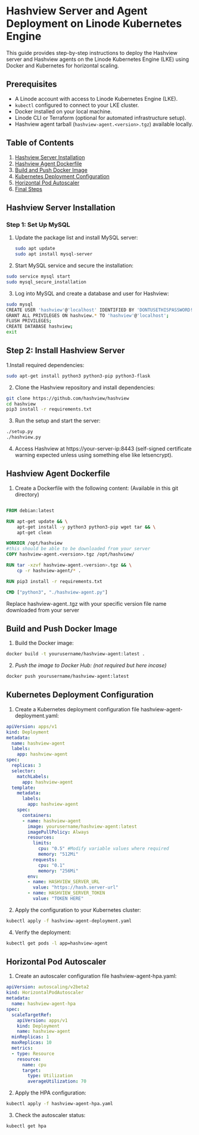 # Hashview Server and Agent Deployment on Linode Kubernetes Engine

This guide provides step-by-step instructions to deploy the Hashview server and Hashview agents on the Linode Kubernetes Engine (LKE) using Docker and Kubernetes for horizontal scaling.

## Prerequisites

- A Linode account with access to Linode Kubernetes Engine (LKE).
- `kubectl` configured to connect to your LKE cluster.
- Docker installed on your local machine.
- Linode CLI or Terraform (optional for automated infrastructure setup).
- Hashview agent tarball (`hashview-agent.<version>.tgz`) available locally.

## Table of Contents

1. [Hashview Server Installation](#hashview-server-installation)
2. [Hashview Agent Dockerfile](#hashview-agent-dockerfile)
3. [Build and Push Docker Image](#build-and-push-docker-image)
4. [Kubernetes Deployment Configuration](#kubernetes-deployment-configuration)
5. [Horizontal Pod Autoscaler](#horizontal-pod-autoscaler)
6. [Final Steps](#final-steps)

## Hashview Server Installation

### Step 1: Set Up MySQL

1. Update the package list and install MySQL server:
   ```bash
   sudo apt update
   sudo apt install mysql-server
   ```

2. Start MySQL service and secure the installation:

  ```bash
  sudo service mysql start
  sudo mysql_secure_installation
  ```
3. Log into MySQL and create a database and user for Hashview:

```bash
sudo mysql
CREATE USER 'hashview'@'localhost' IDENTIFIED BY 'DONTUSETHISPASSWORD!';
GRANT ALL PRIVILEGES ON hashview.* TO 'hashview'@'localhost';
FLUSH PRIVILEGES;
CREATE DATABASE hashview;
exit
```

## Step 2: Install Hashview Server

1.Install required dependencies:

```bash
sudo apt-get install python3 python3-pip python3-flask
```

2. Clone the Hashview repository and install dependencies:

```bash
git clone https://github.com/hashview/hashview
cd hashview
pip3 install -r requirements.txt
```

3. Run the setup and start the server:

```bash
./setup.py
./hashview.py
```
4. Access Hashview at https://your-server-ip:8443 (self-signed certificate warning expected unless using something else like letsencrypt).

## Hashview Agent Dockerfile

1. Create a Dockerfile with the following content: (Available in this git directory)

```dockerfile

FROM debian:latest

RUN apt-get update && \
    apt-get install -y python3 python3-pip wget tar && \
    apt-get clean

WORKDIR /opt/hashview
#this should be able to be downloaded from your server
COPY hashview-agent.<version>.tgz /opt/hashview/

RUN tar -xzvf hashview-agent.<version>.tgz && \
    cp -r hashview-agent/* .

RUN pip3 install -r requirements.txt

CMD ["python3", "./hashview-agent.py"]
```

Replace hashview-agent.<version>.tgz with your specific version file name downloaded from your server

## Build and Push Docker Image

1. Build the Docker image:

```bash
docker build -t yourusername/hashview-agent:latest .
```
2.  *Push the image to Docker Hub: (not required but here incase)*

```bash
docker push yourusername/hashview-agent:latest
```

## Kubernetes Deployment Configuration

1. Create a Kubernetes deployment configuration file hashview-agent-deployment.yaml:

```yaml
apiVersion: apps/v1
kind: Deployment
metadata:
  name: hashview-agent
  labels:
    app: hashview-agent
spec:
  replicas: 3
  selector:
    matchLabels:
      app: hashview-agent
  template:
    metadata:
      labels:
        app: hashview-agent
    spec:
      containers:
      - name: hashview-agent
        image: yourusername/hashview-agent:latest
        imagePullPolicy: Always
        resources:
          limits:
            cpu: "0.5" #Modify variable values where required
            memory: "512Mi"
          requests:
            cpu: "0.1"
            memory: "256Mi"
        env:
        - name: HASHVIEW_SERVER_URL
          value: "https://hash.server-url"
        - name: HASHVIEW_SERVER_TOKEN
          value: "TOKEN HERE"
```

2. Apply the configuration to your Kubernetes cluster:

```bash
kubectl apply -f hashview-agent-deployment.yaml
```
4. Verify the deployment:

```bash
kubectl get pods -l app=hashview-agent
```
## Horizontal Pod Autoscaler

1. Create an autoscaler configuration file hashview-agent-hpa.yaml:

```yaml
apiVersion: autoscaling/v2beta2
kind: HorizontalPodAutoscaler
metadata:
  name: hashview-agent-hpa
spec:
  scaleTargetRef:
    apiVersion: apps/v1
    kind: Deployment
    name: hashview-agent
  minReplicas: 1
  maxReplicas: 10
  metrics:
  - type: Resource
    resource:
      name: cpu
      target:
        type: Utilization
        averageUtilization: 70
```

2. Apply the HPA configuration:

```bash
kubectl apply -f hashview-agent-hpa.yaml
```

3. Check the autoscaler status:

```bash
kubectl get hpa
```
